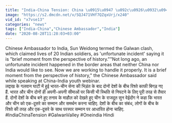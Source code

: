 ```yaml
---
title: "India-China Tension: China \u0915\u0947 \u092c\u0926\u0932\u0947 \u0938\u0941\u0930, Galwan Clash \u092a\u0930 Chinese Ambassador \u0915\u093e \u092c\u092f\u093e\u0928 \u0935\u0928\u0907\u0902\u0921\u093f\u092f\u093e \u0939\u093f\u0902\u0926\u0940"
image: "https://s2.dmcdn.net/v/SQJ471VHf7QZqxUrj/x240"
vid_id: "x7vse13"
categories: "news"
tags: ["India-China","Chinese Ambassador","India"]
date: "2020-08-28T11:28:03+03:00"
---
```

Chinese Ambassador to India, Sun Weidong termed the Galwan clash, which claimed lives of 20 Indian soldiers, as 'unfortunate incident' saying it is &quot;brief moment from the perspective of history.&quot;&quot;Not long ago, an unfortunate incident happened in the border areas that neither China nor India would like to see. Now we are working to handle it properly. It is a brief moment from the perspective of history,&quot; the Chinese Ambassador said while speaking at China-India youth webinar.    <br>लद्दाख के गलवान घाटी में हुई भारत-चीन सेना की भिड़ंत के बाद दोनों देशों के बीच रिश्ते काफी बिगड़ गए हैं. भारत और चीन दोनों ही अपनी-अपनी सीमाओं पर किसी भी स्थिति से निपटने के लिए पूरी तरह से तैयार हैं. दोनों देशों के बीच बने हुए तनाव के माहौल को देखते हुए चीन के राजदूत सुन वेईदोंग ने कहा कि भारत और चीन को एक-दूसरे का सम्मान और समर्थन करना चाहिए. देशों के बीच का संबंध, लोगों के बीच के रिश्ते की तरह और एक-दूसरे के साथ परस्पर सम्मान पर आधारित होना चाहिए.    <br>#IndiaChinaTension #GalwanValley #Oneindia Hindi

